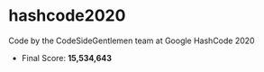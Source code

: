 # hashcode2020
Code by the CodeSideGentlemen team at Google HashCode 2020

* Final Score: **15,534,643**
